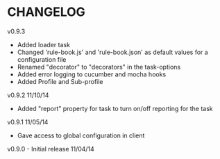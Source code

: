 CHANGELOG
=========

v0.9.3
* Added loader task
* Changed 'rule-book.js' and 'rule-book.json' as default values for a configuration file
* Renamed "decorator" to "decorators" in the task-options
* Added error logging to cucumber and mocha hooks
* Added Profile and Sub-profile

v0.9.2 11/10/14
* Added "report" property for task to turn on/off reporting for the task

v0.9.1 11/05/14
* Gave access to global configuration in client

v0.9.0 - Initial release 11/04/14
